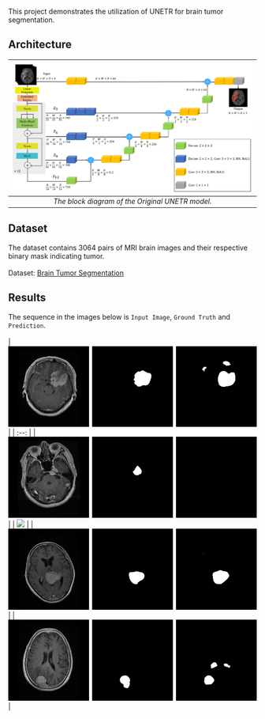 This project demonstrates the utilization of UNETR for brain tumor segmentation.

## Architecture

| ![The block diagram of the Original UNETR model.](unetr_architecture.png) |
| :--: |
| *The block diagram of the Original UNETR model.* |

## Dataset
The dataset contains 3064 pairs of MRI brain images and their respective binary mask indicating tumor.
<br/> <br/>
Dataset: [Brain Tumor Segmentation](https://figshare.com/articles/dataset/brain_tumor_dataset/1512427)

## Results
The sequence in the images below is `Input Image`, `Ground Truth` and `Prediction`. <br/> <br/>
| ![](results/2.png) |
| :--: |
| ![](results/6.png) |
| ![](results/19.png) |
| ![](results/21.png) |
| ![](results/68.png) |
